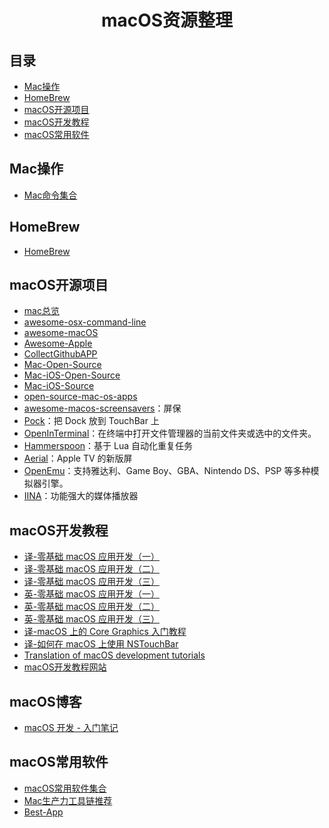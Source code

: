 <h1 align="center">macOS资源整理</h1>

## 目录
* [Mac操作](#Mac操作)
* [HomeBrew](#HomeBrew)
* [macOS开源项目](#macOS开源项目)
* [macOS开发教程](#macOS开发教程)
* [macOS常用软件](#macOS常用软件)


## Mac操作
* [Mac命令集合](/macOS/MacShell.md)

## HomeBrew
* [HomeBrew](/macOS/HomeBrew.md)

## macOS开源项目
* [mac总览](https://github.com/topics/mac)
* [awesome-osx-command-line](https://github.com/gregcain/awesome-osx-command-line)
* [awesome-macOS](https://github.com/iCHAIT/awesome-macOS)
* [Awesome-Apple](https://github.com/joeljfischer/awesome-apple)
* [CollectGithubAPP](https://github.com/zJunZ/CollectGithubAPP)
* [Mac-Open-Source](/macOS/Awesome/Mac-Open-Source.md)
* [Mac-iOS-Open-Source](/macOS/Awesome/Mac-iOS-Open-Source.md)
* [Mac-iOS-Source](/macOS/Awesome/Mac-iOS-Source.md)
* [open-source-mac-os-apps](https://github.com/serhii-londar/open-source-mac-os-apps)
* [awesome-macos-screensavers](https://github.com/agarrharr/awesome-macos-screensavers)：屏保
* [Pock](https://github.com/pigigaldi/Pock)：把 Dock 放到 TouchBar 上
* [OpenInTerminal](https://github.com/Ji4n1ng/OpenInTerminal)：在终端中打开文件管理器的当前文件夹或选中的文件夹。
* [Hammerspoon](https://github.com/Hammerspoon/hammerspoon)：基于 Lua 自动化重复任务
* [Aerial](https://github.com/JohnCoates/Aerial)：Apple TV 的新版屏
* [OpenEmu](https://github.com/OpenEmu/OpenEmu)：支持雅达利、Game Boy、GBA、Nintendo DS、PSP 等多种模拟器引擎。
* [IINA](https://github.com/iina/iina)：功能强大的媒体播放器
  

## macOS开发教程
* [译-零基础 macOS 应用开发（一）](https://www.jianshu.com/p/a3f16178a213)
* [译-零基础 macOS 应用开发（二）](https://www.jianshu.com/p/a632516564e2)
* [译-零基础 macOS 应用开发（三）](https://www.jianshu.com/p/cfcd0ac14ed0)
* [英-零基础 macOS 应用开发（一）](https://www.raywenderlich.com/731-macos-development-for-beginners-part-1)
* [英-零基础 macOS 应用开发（二）](https://www.raywenderlich.com/730-macos-development-for-beginners-part-2)
* [英-零基础 macOS 应用开发（三）](https://www.raywenderlich.com/729-macos-development-for-beginners-part-3)
* [译-macOS 上的 Core Graphics 入门教程](https://www.jianshu.com/p/2e4795c72382)
* [译-如何在 macOS 上使用 NSTouchBar](https://www.jianshu.com/p/05af8be14baa)
* [Translation of macOS development tutorials](https://github.com/DeveloperLx/macOS_Development_Tutorials_translation)
* [macOS开发教程网站](https://www.raywenderlich.com/macos)

## macOS博客

* [macOS 开发 - 入门笔记](https://blog.csdn.net/lovechris00/article/details/72779076)

## macOS常用软件
* [macOS常用软件集合](/macOS/macSoftware.md)
* [Mac生产力工具链推荐](https://github.com/Louiszhai/tool)
* [Best-App](https://github.com/hzlzh/Best-App)

